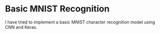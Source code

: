 # Basic MNIST Recognition
 I have tried to implement a basic MNIST character recognition model using CNN and Keras.